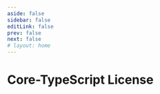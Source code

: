 ```yaml
---
aside: false
sidebar: false
editLink: false
prev: false
next: false
# layout: home
---
```


# Core-TypeScript License

<!--@include: ../LICENSE -->